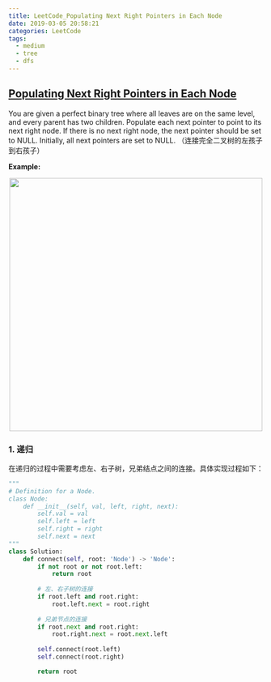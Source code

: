 ```yaml
---
title: LeetCode_Populating Next Right Pointers in Each Node
date: 2019-03-05 20:58:21
categories: LeetCode
tags: 
  - medium
  - tree
  - dfs
---
```


## [Populating Next Right Pointers in Each Node](https://leetcode.com/problems/populating-next-right-pointers-in-each-node/)

You are given a perfect binary tree where all leaves are on the same level, and every parent has two children. Populate each next pointer to point to its next right node. If there is no next right node, the next pointer should be set to NULL. Initially, all next pointers are set to NULL.
（连接完全二叉树的左孩子到右孩子）

<!--more-->

**Example:** 

<div align=center>
	<img src="/images/leetcode_116.png" width = "500" align=center/>
</div>

### 1. 递归
在递归的过程中需要考虑左、右子树，兄弟结点之间的连接。具体实现过程如下：

```python
"""
# Definition for a Node.
class Node:
    def __init__(self, val, left, right, next):
        self.val = val
        self.left = left
        self.right = right
        self.next = next
"""
class Solution:
    def connect(self, root: 'Node') -> 'Node':
        if not root or not root.left:
            return root
        
        # 左、右子树的连接
        if root.left and root.right:
            root.left.next = root.right
        
        # 兄弟节点的连接
        if root.next and root.right:
            root.right.next = root.next.left
            
        self.connect(root.left)
        self.connect(root.right)

        return root
```
